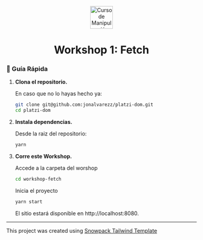 <p align="center">
  <a href="https://platzi.com/cursos/dom/" target="_blank">
    <img alt="Curso de Manipulación del DOM" src="https://static.platzi.com/media/achievements/badge-manipulacion-dom-js-68f056c0-11d4-4533-8c75-693db60d85f8.png" width="60" />
  </a>
</p>
<h1 align="center">
Workshop 1: Fetch
</h1>


### 🤖 Guía Rápida

1.  **Clona el repositorio.**

    En caso que no lo hayas hecho ya: 

    ```sh
    git clone git@github.com:jonalvarezz/platzi-dom.git
    cd platzi-dom
    ```
    
1.  **Instala dependencias.**

    Desde la raiz del repositorio:

    ```sh
    yarn
    ```

1.  **Corre este Workshop.**
    
    Accede a la carpeta del worshop

    ```sh
    cd workshop-fetch
    ```

    Inicia el proyecto

    ```sh
    yarn start
    ```

    El sitio estará disponible en http://localhost:8080.
    
--------

This project was created using [Snowpack Tailwind Template](#quick-start)
